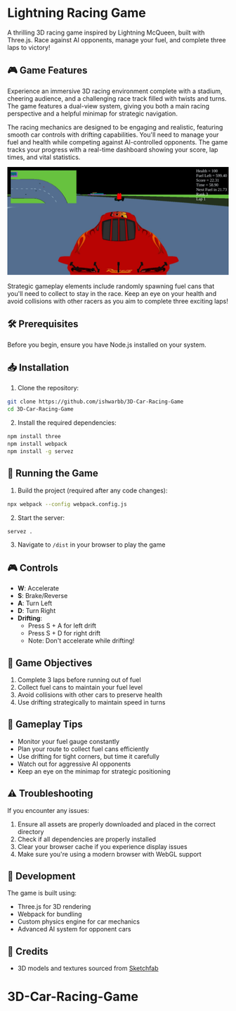 # Lightning Racing Game

A thrilling 3D racing game inspired by Lightning McQueen, built with Three.js. Race against AI opponents, manage your fuel, and complete three laps to victory!

## 🎮 Game Features

Experience an immersive 3D racing environment complete with a stadium, cheering audience, and a challenging race track filled with twists and turns. The game features a dual-view system, giving you both a main racing perspective and a helpful minimap for strategic navigation.

The racing mechanics are designed to be engaging and realistic, featuring smooth car controls with drifting capabilities. You'll need to manage your fuel and health while competing against AI-controlled opponents. The game tracks your progress with a real-time dashboard showing your score, lap times, and vital statistics.

![Gameplay](./assets/screenshot.jpeg)

Strategic gameplay elements include randomly spawning fuel cans that you'll need to collect to stay in the race. Keep an eye on your health and avoid collisions with other racers as you aim to complete three exciting laps!

## 🛠️ Prerequisites

Before you begin, ensure you have Node.js installed on your system.

## 📥 Installation

1. Clone the repository:
```bash
git clone https://github.com/ishwarbb/3D-Car-Racing-Game
cd 3D-Car-Racing-Game
```

2. Install the required dependencies:
```bash
npm install three
npm install webpack
npm install -g servez
```

## 🚀 Running the Game

1. Build the project (required after any code changes):
```bash
npx webpack --config webpack.config.js
```

2. Start the server:
```bash
servez .
```

3. Navigate to `/dist` in your browser to play the game

## 🎮 Controls

- **W**: Accelerate
- **S**: Brake/Reverse
- **A**: Turn Left
- **D**: Turn Right
- **Drifting**: 
  - Press S + A for left drift
  - Press S + D for right drift
  - Note: Don't accelerate while drifting!

## 🏁 Game Objectives

1. Complete 3 laps before running out of fuel
2. Collect fuel cans to maintain your fuel level
3. Avoid collisions with other cars to preserve health
4. Use drifting strategically to maintain speed in turns

## 🎯 Gameplay Tips

- Monitor your fuel gauge constantly
- Plan your route to collect fuel cans efficiently
- Use drifting for tight corners, but time it carefully
- Watch out for aggressive AI opponents
- Keep an eye on the minimap for strategic positioning

## ⚠️ Troubleshooting

If you encounter any issues:
1. Ensure all assets are properly downloaded and placed in the correct directory
2. Check if all dependencies are properly installed
3. Clear your browser cache if you experience display issues
4. Make sure you're using a modern browser with WebGL support

## 🔧 Development

The game is built using:
- Three.js for 3D rendering
- Webpack for bundling
- Custom physics engine for car mechanics
- Advanced AI system for opponent cars

## 🎨 Credits

- 3D models and textures sourced from [Sketchfab](https://sketchfab.com)
# 3D-Car-Racing-Game
